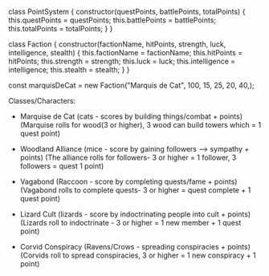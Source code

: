 class PointSystem {
  constructor(questPoints, battlePoints, totalPoints) {
    this.questPoints = questPoints;
    this.battlePoints = battlePoints;
    this.totalPoints =  totalPoints;
  }
}

class Faction {
  constructor(factionName, hitPoints, strength, luck, intelligence, stealth) {
    this.factionName = factionName;
    this.hitPoints = hitPoints;
    this.strength = strength;
    this.luck = luck;
    this.intelligence = intelligence;
    this.stealth = stealth;
  }
}

const marquisDeCat = new Faction("Marquis de Cat", 100, 15, 25, 20, 40,);



Classes/Characters:
* Marquise de Cat (cats - scores by building things/combat + points)
(Marquise rolls for wood(3 or higher), 3 wood can build towers which = 1 quest point)

* Woodland Alliance (mice - score by gaining followers --> sympathy + points) (The alliance rolls for followers- 3 or higher = 1 follower, 3 followers = quest 1 point) 

* Vagabond (Raccoon - score by completing quests/fame + points)
(Vagabond rolls to complete quests- 3 or higher = quest complete + 1 quest point)

* Lizard Cult (lizards - score by indoctrinating people into cult + points) (Lizards roll to indoctrinate - 3 or higher = 1 new member + 1 quest point)

* Corvid Conspiracy (Ravens/Crows - spreading conspiracies + points)
(Corvids roll to spread conspiracies, 3 or higher = 1 new conspiracy + 1 point)